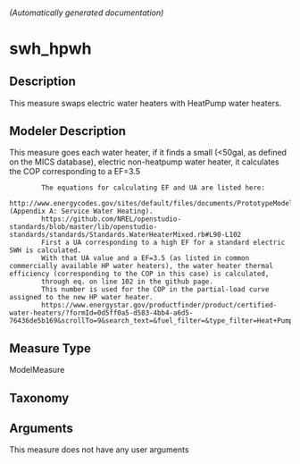 

###### (Automatically generated documentation)

# swh_hpwh

## Description
This measure swaps electric water heaters with HeatPump water heaters.

## Modeler Description
This measure goes each water heater, if it finds a small (<50gal, as defined on the MICS database), electric non-heatpump water heater, it calculates the COP corresponding to a EF=3.5

            The equations for calculating EF and UA are listed here:
            http://www.energycodes.gov/sites/default/files/documents/PrototypeModelEnhancements_2014_0.pdf (Appendix A: Service Water Heating).
            https://github.com/NREL/openstudio-standards/blob/master/lib/openstudio-standards/standards/Standards.WaterHeaterMixed.rb#L90-L102
            First a UA corresponding to a high EF for a standard electric SWH is calculated.
            With that UA value and a EF=3.5 (as listed in common commercially available HP water heaters), the water heater thermal efficiency (corresponding to the COP in this case) is calculated,
            through eq. on line 102 in the github page.
            This number is used for the COP in the partial-load curve assigned to the new HP water heater.
            https://www.energystar.gov/productfinder/product/certified-water-heaters/?formId=0d5ff0a5-d583-4bb4-a6d5-76436de5b169&scrollTo=9&search_text=&fuel_filter=&type_filter=Heat+Pump&brand_name_isopen=&input_rate_thousand_btu_per_hour_isopen=&markets_filter=United+States&zip_code_filter=&product_types=Select+a+Product+Category&sort_by=uniform_energy_factor_uef&sort_direction=DESC&currentZipCode=80401&page_number=0&lastpage=0

## Measure Type
ModelMeasure

## Taxonomy


## Arguments




This measure does not have any user arguments


